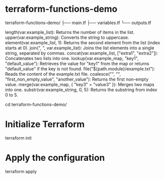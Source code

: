 # terraform-functions-demo
terraform-functions-demo/
├── main.tf
├── variables.tf
└── outputs.tf

length(var.example_list): Returns the number of items in the list.
upper(var.example_string): Converts the string to uppercase.
element(var.example_list, 1): Returns the second element from the list (index starts at 0).
join(", ", var.example_list): Joins the list elements into a single string, separated by commas.
concat(var.example_list, ["extra1", "extra2"]): Concatenates two lists into one.
lookup(var.example_map, "key1", "default_value"): Retrieves the value for "key1" from the map or returns "default_value" if the key is not found.
file("${path.module}/example.txt"): Reads the content of the example.txt file.
coalesce("", "", "first_non_empty_value", "another_value"): Returns the first non-empty value.
merge(var.example_map, { "key3" = "value3" }): Merges two maps into one.
substr(var.example_string, 0, 5): Returns the substring from index 0 to 5.


cd terraform-functions-demo/

# Initialize Terraform
terraform init

# Apply the configuration
terraform apply
